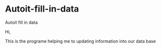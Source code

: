 # Autoit-fill-in-data
Autoit fill in data

Hi, 

This is the programe helping me to updating information into our data base
